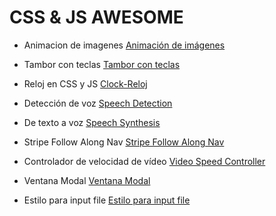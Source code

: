 # CSS & JS AWESOME

- Animacion de imagenes
[Animación de imágenes](https://github.com/ComandPromt/CSS-JS-AWESOME/tree/master/01.Animaci%C3%B3n)

- Tambor con teclas
[Tambor con teclas](https://github.com/ComandPromt/CSS-JS-AWESOME/tree/master/01%20-%20JavaScript%20Drum%20Kit)

- Reloj en CSS y JS
[Clock-Reloj](https://github.com/ComandPromt/CSS-JS-AWESOME/tree/master/02%20-%20JS%20and%20CSS%20Clock)

- Detección de voz
[Speech Detection](https://github.com/ComandPromt/CSS-JS-AWESOME/tree/master/20%20-%20Speech%20Detection)

- De texto a voz
[Speech Synthesis](https://github.com/ComandPromt/CSS-JS-AWESOME/tree/master/23%20-%20Speech%20Synthesis)

- Stripe Follow Along Nav
[Stripe Follow Along Nav](https://github.com/ComandPromt/CSS-JS-AWESOME/tree/master/26%20-%20Stripe%20Follow%20Along%20Nav)

- Controlador de velocidad de vídeo
[Video Speed Controller](https://github.com/ComandPromt/CSS-JS-AWESOME/tree/master/28%20-%20Video%20Speed%20Controller)

- Ventana Modal
[Ventana Modal](https://github.com/ComandPromt/CSS-JS-AWESOME/tree/master/Modal)

- Estilo para input file
[Estilo para input file](https://github.com/ComandPromt/CSS-JS-AWESOME/tree/master/modificarEstiloInputFile2/modificarEstiloInputFile2)
